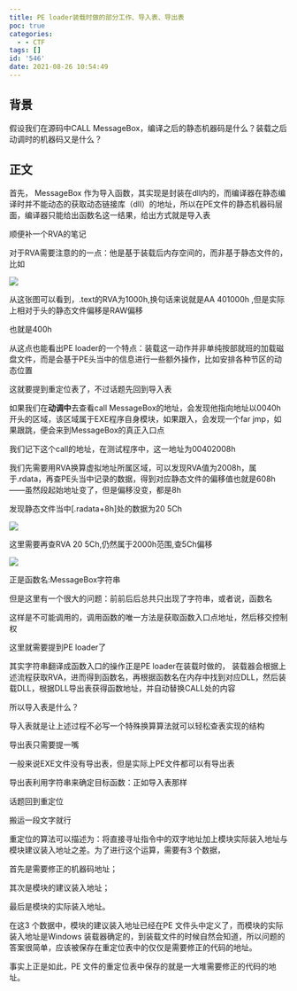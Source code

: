 ```yaml
---
title: PE loader装载时做的部分工作、导入表、导出表
poc: true
categories:
  - - CTF
tags: []
id: '546'
date: 2021-08-26 10:54:49
---
```


## 背景

假设我们在源码中CALL MessageBox，编译之后的静态机器码是什么？装载之后动调时的机器码又是什么？

## 正文

首先， MessageBox 作为导入函数，其实现是封装在dll内的，而编译器在静态编译时并不能动态的获取动态链接库（dll）的地址，所以在PE文件的静态机器码层面，编译器只能给出函数名这一结果，给出方式就是导入表

顺便补一个RVA的笔记

对于RVA需要注意的的一点：他是基于装载后内存空间的，而非基于静态文件的，比如

![](https://raw.githubusercontent.com/Valkierja/ALLPIC/main/img/202303181056171.png)

从这张图可以看到，.text的RVA为1000h,换句话来说就是AA 401000h ,但是实际上相对于头的静态文件偏移是RAW偏移

也就是400h

从这点也能看出PE loader的一个特点：装载这一动作并非单纯按部就班的加载磁盘文件，而是会基于PE头当中的信息进行一些额外操作，比如安排各种节区的动态位置

这就要提到重定位表了，不过话题先回到导入表

如果我们在**动调中**去查看call MessageBox的地址，会发现他指向地址以0040h开头的区域，该区域属于EXE程序自身模块，如果跟入，会发现一个far jmp，如果跟跳，便会来到MessageBox的真正入口点

我们记下这个call的地址，在测试程序中，这一地址为00402008h

我们先需要用RVA换算虚拟地址所属区域，可以发现RVA值为2008h，属于.rdata，再查PE头当中记录的数据，得到对应静态文件的偏移值也就是608h——虽然段起始地址变了，但是偏移没变，都是8h

发现静态文件当中\[.radata+8h\]处的数据为20 5Ch

![](https://raw.githubusercontent.com/Valkierja/ALLPIC/main/img/202303181056433.png)

这里需要再查RVA 20 5Ch,仍然属于2000h范围,查5Ch偏移

![](https://raw.githubusercontent.com/Valkierja/ALLPIC/main/img/202303181056442.png)

正是函数名:MessageBox字符串

但是这里有一个很大的问题：前前后后总共只出现了字符串，或者说，函数名

这样是不可能调用的，调用函数的唯一方法是获取函数入口点地址，然后移交控制权

这里就需要提到PE loader了

其实字符串翻译成函数入口的操作正是PE loader在装载时做的， 装载器会根据上述流程获取RVA，进而得到函数名，再根据函数名在内存中找到对应DLL，然后装载DLL，根据DLL导出表获得函数地址，并自动替换CALL处的内容

所以导入表是什么？

导入表就是让上述过程不必写一个特殊换算算法就可以轻松查表实现的结构

导出表只需要提一嘴

一般来说EXE文件没有导出表，但是实际上PE文件都可以有导出表

导出表利用字符串来确定目标函数：正如导入表那样

话题回到重定位

搬运一段文字就行

重定位的算法可以描述为：将直接寻址指令中的双字地址加上模块实际装入地址与模块建议装入地址之差。为了进行这个运算，需要有3 个数据，

首先是需要修正的机器码地址；

其次是模块的建议装入地址；

最后是模块的实际装入地址。

在这3 个数据中，模块的建议装入地址已经在PE 文件头中定义了，而模块的实际装入地址是Windows 装载器确定的，到装载文件的时候自然会知道，所以问题的答案很简单，应该被保存在重定位表中的仅仅是需要修正的代码的地址。

事实上正是如此，PE 文件的重定位表中保存的就是一大堆需要修正的代码的地址。